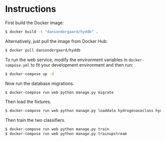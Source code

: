 # Instructions

First build the Docker image:

```bash
$ docker build -t "dansondergaard/hyddb" .
```

Alternatively, just pull the image from Docker Hub:

```bash
$ docker pull dansondergaard/hyddb
```

To run the web service, modify the environment variables in
`docker-compose.yml` to fit your development environment and then run:

```bash
$ docker-compose up -d
```

Now run the database migrations.

```bash
$ docker-compose run web python manage.py migrate
```

Then load the fixtures.

```bash
$ docker-compose run web python manage.py loaddata hydrogenaseclass hydrogenasesequence
```

Then train the two classifiers.

```bash
$ docker-compose run web python manage.py train
$ docker-compose run web python manage.py trainupstream
```
